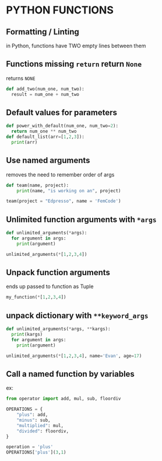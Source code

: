 # PYTHON FUNCTIONS

## Formatting / Linting

in Python, functions have TWO empty lines between them

## Functions missing `return` return `None`

returns `NONE`

```python
def add_two(num_one, num_two):
  result = num_one + num_two
```

## Default values for parameters

```python
def power_with_default(num_one, num_two=2):
  return num_one ** num_two
def default_list(arr=[1,2,3]):
  print(arr)
```

## Use named arguments

removes the need to remember order of args

```python
def team(name, project):
    print(name, "is working on an", project)

team(project = "Edpresso", name = 'FemCode')
```

## Unlimited function arguments with `*args`

```python
def unlimited_arguments(*args):
  for argument in args:
    print(argument)

unlimited_arguments(*[1,2,3,4])
```

## Unpack function arguments

ends up passed to function as Tuple

```python
my_function(*[1,2,3,4])
```

## unpack dictionary with `**keyword_args`

```python
def unlimited_arguments(*args, **kargs):
  print(kargs)
  for argument in args:
    print(argument)

unlimited_arguments(*[1,2,3,4], name='Evan', age=17)
```

## Call a named function by variables

ex: 
```python
from operator import add, mul, sub, floordiv

OPERATIONS = {
    "plus": add,
    "minus": sub,
    "multiplied": mul,
    "divided": floordiv,
}

operation = 'plus'
OPERATIONS['plus'](3,1)
```